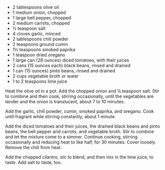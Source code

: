 * 2 tablespoons olive oil
* 1 medium onion, chopped
* 1 large bell pepper, chopped
* 2 medium carrots, chopped
* ½ teaspoon salt
* 4 cloves garlic, minced
* 2 tablespoons chili powder
* 2 teaspoons ground cumin
* 1½ teaspoons smoked paprika
* 1 teaspoon dried oregano
* 1 large can (28 ounces) diced tomatoes, with their juices
* 2 cans (15 ounces each) black beans, rinsed and drained
* 1 can (15 ounces) pinto beans, rinsed and drained
* 2 cups vegetable broth or water
* 1 to 2 teaspoons lime juice

Heat the olive oil in a pot. Add the chopped onion and ¼ teaspoon salt. Stir to combine and then cook, stirring occasionally, until the vegetables are tender and the onion is translucent, about 7 to 10 minutes.


Add the garlic, chili powder, cumin, smoked paprika, and oregano. Cook until fragrant while stirring constantly, about 1 minute.


Add the diced tomatoes and their juices, the drained black beans and pinto beans, the bell pepper and carrots, and vegetable broth. Stir to combine and let the mixture come to a simmer. Continue cooking, stirring occasionally and reducing heat to like half, for 30 minutes. Cover loosely. Remove the chili from heat.

Add the chopped cilantro, stir to blend, and then mix in the lime juice, to taste. Add salt to taste, too.
